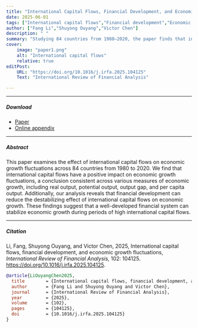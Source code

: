 ```yaml
---
title: "International Capital Flows, Financial Development, and Economic Growth Fluctuations" 
date: 2025-06-01
tags: ["International capital flows","Financial development","Economic growth fluctuations","Panel threshold model"]
author: ["Fang Li","Shuyong Ouyang","Victor Chen"]
description: " " 
summary: "Studying 84 countries from 1980–2020, the paper finds that international capital flows generally make growth more volatile, but strong financial development dampens this instability and helps keep growth steadier." 
cover:
    image: "paper1.png"
    alt: "International capital flows"
    relative: true
editPost:
    URL: "https://doi.org/10.1016/j.irfa.2025.104125"
    Text: "International Review of Financial Analysis"

---
```


---

##### Download

+ [Paper](https://www.sciencedirect.com/science/article/abs/pii/S1057521925002121)
+ [Online appendix](https://drive.google.com/file/d/1uyjdczgFCCJ7K-7Ml2Xn7kKrFXr-4c1y/view)
<!-- + [Code and data](https://github.com/pmichaillat/feru)-->

---

##### Abstract

This paper examines the effect of international capital flows on economic growth fluctuations across 84 countries from 1980 to 2020. We find that international capital flows have a positive impact on economic growth fluctuations, a conclusion consistent across various measures of economic growth, including real output, potential output, output gap, and per capita output. Additionally, our analysis reveals that financial development can reduce the destabilizing effect of international capital flows on economic growth. These findings suggest that a well-developed financial system can stabilize economic growth during periods of high international capital flows.

---

<!--##### Figure 6: Some Uses For Olive Oil -->

<!--![](paper1.png)-->

<!-- --- -->

##### Citation

Li, Fang, Shuyong Ouyang, and Victor Chen, 2025, International capital flows, financial development, and economic growth fluctuations, *International Review of Financial Analysis,* 102: 104125. https://doi.org/10.1016/j.irfa.2025.104125.

```BibTeX
@article{LiOuyangChen2025,
  title        = {International capital flows, financial development, and economic growth fluctuations},
  author       = {Fang Li and Shuyong Ouyang and Victor Chen},
  journal      = {International Review of Financial Analysis},
  year         = {2025},
  volume       = {102},
  pages        = {104125},
  doi          = {10.1016/j.irfa.2025.104125}
}
```

<!-- --- -->

<!-- + ##### Related material-->

<!-- ++ [Presentation slides](presentation1.pdf))-->
<!-- ++ + [Summary of the paper](https://www.penguinrandomhouse.com/books/110403/unusual-uses-for-olive-oil-by-alexander-mccall-smith/) -->
